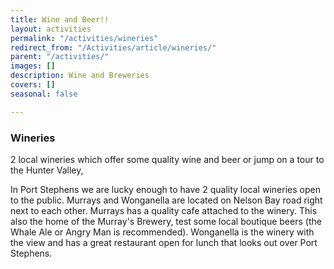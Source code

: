 ```yaml
---
title: Wine and Beer!!
layout: activities
permalink: "/activities/wineries"
redirect_from: "/Activities/article/wineries/"
parent: "/activities/"
images: []
description: Wine and Breweries
covers: []
seasonal: false

---
```

### Wineries

2 local wineries which offer some quality wine and beer or jump on a tour to the Hunter Valley,

In Port Stephens we are lucky enough to have 2 quality local wineries open to the public. Murrays and Wonganella are located on Nelson Bay road right next to each other. Murrays has a quality cafe attached to the winery. This also the home of the  Murray's Brewery, test some local boutique beers (the Whale Ale or Angry Man is recommended).  Wonganella is the winery with the view and has a great restaurant open for lunch that looks out over Port Stephens. 